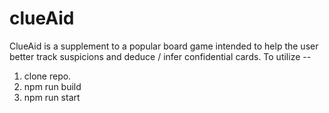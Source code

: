 # clueAid
ClueAid is a supplement to a popular board game intended to help the user better track suspicions and deduce / infer confidential cards.
To utilize --
1. clone repo.
2. npm run build
3. npm run start
